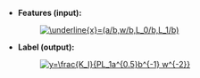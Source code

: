 + **Features (input):**

&nbsp;&nbsp;&nbsp;&nbsp;&nbsp;&nbsp;&nbsp;&nbsp;&nbsp;&nbsp;&nbsp;&nbsp;&nbsp;&nbsp;&nbsp;&nbsp;<a href="https://www.codecogs.com/eqnedit.php?latex=\underline{x}=(a/b,w/b,L_0/b,L_1/b)" target="_blank"><img src="https://latex.codecogs.com/gif.latex?\underline{x}=(a/b,w/b,L_0/b,L_1/b)" title="\underline{x}=(a/b,w/b,L_0/b,L_1/b)" /></a>

+ **Label (output):** 

&nbsp;&nbsp;&nbsp;&nbsp;&nbsp;&nbsp;&nbsp;&nbsp;&nbsp;&nbsp;&nbsp;&nbsp;&nbsp;&nbsp;&nbsp;&nbsp;<a href="https://www.codecogs.com/eqnedit.php?latex=y=\frac{K_I}{PL_1a^{0.5}b^{-1}&space;w^{-2}}" target="_blank"><img src="https://latex.codecogs.com/gif.latex?y=\frac{K_I}{PL_1a^{0.5}b^{-1}&space;w^{-2}}" title="y=\frac{K_I}{PL_1a^{0.5}b^{-1} w^{-2}}" /></a>

